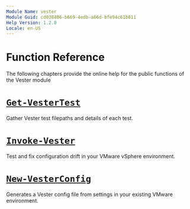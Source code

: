 ```yaml
---
Module Name: vester
Module Guid: cd038486-b669-4edb-a66d-bfe94c61b011
Help Version: 1.2.0
Locale: en-US
---
```

# Function Reference
The following chapters provide the online help for the public functions of the Vester module
# [`Get-VesterTest`](Get-VesterTest.md)
Gather Vester test filepaths and details of each test.
 # [`Invoke-Vester`](Invoke-Vester.md)
Test and fix configuration drift in your VMware vSphere environment.
 # [`New-VesterConfig`](New-VesterConfig.md)
Generates a Vester config file from settings in your existing VMware environment.
